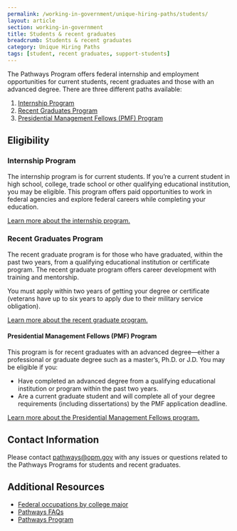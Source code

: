 ```yaml
---
permalink: /working-in-government/unique-hiring-paths/students/
layout: article
section: working-in-government
title: Students & recent graduates
breadcrumb: Students & recent graduates
category: Unique Hiring Paths
tags: [student, recent graduates, support-students]
---
```


The Pathways Program offers federal internship and employment opportunities for current students, recent graduates and those with an advanced degree.  There are three different paths available:

1. [Internship Program](https://www.opm.gov/policy-data-oversight/hiring-information/students-recent-graduates/#url=intern)
2. [Recent Graduates Program](https://www.opm.gov/policy-data-oversight/hiring-information/students-recent-graduates/#url=graduates)
3. [Presidential Management Fellows (PMF) Program](https://www.opm.gov/policy-data-oversight/hiring-information/students-recent-graduates/#url=pmf)

## Eligibility

### Internship Program

The internship program is for current students. If you’re a current student in high school, college, trade school or other qualifying educational institution, you may be eligible. This program offers paid opportunities to work in federal agencies and explore federal careers while completing your education.

[Learn more about the internship program.](https://www.opm.gov/policy-data-oversight/hiring-information/students-recent-graduates/#url=intern)

### Recent Graduates Program

The recent graduate program is for those who have graduated, within the past two years, from a qualifying educational institution or certificate program. The recent graduate program offers career development with training and mentorship.

You must apply within two years of getting your degree or certificate (veterans have up to six years to apply due to their military service obligation).

[Learn more about the recent graduate program.](https://www.opm.gov/policy-data-oversight/hiring-information/students-recent-graduates/#url=graduates)

#### Presidential Management Fellows (PMF) Program

This program is for recent graduates with an advanced degree—either a professional or graduate degree such as a master’s, Ph.D. or J.D. You may be eligible if you:

* Have completed an advanced degree from a qualifying educational institution or program within the past two years.
* Are a current graduate student and will complete all of your degree requirements (including dissertations) by the PMF application deadline.

[Learn more about the Presidential Management Fellows program.](https://www.pmf.gov/)

## Contact Information

Please contact <a href="mailto:pathways@opm.gov">pathways@opm.gov</a> with any issues or questions related to the Pathways Programs for students and recent graduates.

## Additional Resources

* [Federal occupations by college major](federal-occupations-by-college-major/)
* [Pathways FAQs](faq/)
* [Pathways Program](https://www.usajobs.gov/StudentsAndGrads/)
